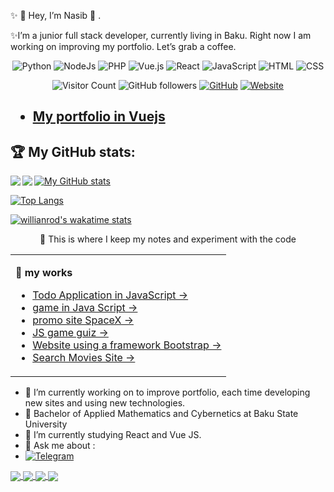 <!-- <p align='center' style="width: 100%">
  <img  src="https://media.giphy.com/media/xT9IgzoKnwFNmISR8I/giphy.gif" alt="логотип GitHub">
</p> -->

✨ 👋 Hey, I’m Nasib 👾 .


✨I’m a junior full stack developer, currently living in Baku. Right now I am working on improving my portfolio. Let’s grab a coffee.

<div align="center">

![Python](https://img.shields.io/badge/-Python-%230075a8?logo=python&logoColor=white&style=flat-square) ![NodeJs](https://img.shields.io/badge/-Node-%25230075a8?logo=express&logoColor=black&color=yellowgreen&style=flat-square) ![PHP](https://img.shields.io/badge/-PHP-%25230075a8?logo=php&logoColor=white&color=informational&style=flat-square) ![Vue.js](https://img.shields.io/badge/-Vue.js-%25230075a8?logo=vue.js&Color=white&color=grey&style=flat-square) ![React](https://img.shields.io/badge/-React-%25230075a8?logo=react&color=grey&style=flat-square)
 ![JavaScript](https://img.shields.io/badge/-JavaScript-%23e9d54c?logo=javascript&logoColor=white&style=flat-square) ![HTML](https://img.shields.io/badge/-HTML-%23de4b25?logo=html5&logoColor=white&style=flat-square) ![CSS](https://img.shields.io/badge/-CSS-%230174b8?logo=css3&logoColor=white&style=flat-square)
</div>


<div align="center">

![Visitor Count](https://komarev.com/ghpvc/?username=mr-crodo&color=brightgreen)
<img alt="GitHub followers" src="https://img.shields.io/github/followers/mr-crodo?style=social">
<a href="https://github.com/mr-crodo"><img src="https://img.shields.io/github/followers/mr-crodo.svg?label=GitHub&style=social" alt="GitHub"></a>
<a href="https://nasibmammadov.000webhostapp.com"><img src="https://img.shields.io/website?color=1&down_color=1&down_message=1&logoColor=1&style=social&up_color=1&url=https%3A%2F%2Fnasibmammadov.000webhostapp.com" alt="Website"></a>
</div>

<h2>

- [My portfolio in Vuejs](https://nasibmammadov.000webhostapp.com)

</h2>

## :trophy: My GitHub stats:
<div>
<a href="https://readme-stats.vercel.app/api?username=mr-crodo&count_private=true&show_icons=true&theme=dracula">
  <img  align="left" src="https://readme-stats.vercel.app/api?username=mr-crodo&count_private=true&show_icons=true&theme=dracula" />
</a>
<a href="https://readme-stats.vercel.app/api/top-langs/?username=mr-crodo&hide=php&theme=tokyonight">
  <img align="left" src="https://readme-stats.vercel.app/api/top-langs/?username=mr-crodo&hide=php&theme=dracula" />
</a>

[![My GitHub stats](https://github-readme-stats.vercel.app/api?username=mr-crodo&show_icons=true&theme=dracula)](https://github.com/mr-crodo/github-readme-stats)

[![Top Langs](https://github-readme-stats.vercel.app/api/top-langs/?username=mr-crodo&langs_count=10)](https://github.com/anuraghazra/github-readme-stats)

[![willianrod's wakatime stats](https://github-readme-stats.vercel.app/api/wakatime?username=mr-crodo)](https://github.com/mr-crodo/mr-crodo.github.io)



</div>



<p width="100%" align="center">
🔭 This is where I keep my notes and experiment with the code
</p>


<table align="center" width="100%"><tr><td >

**:memo: my works**

- [Todo Application in JavaScript &rarr;](https://mr-crodo.github.io/todo/)
- [game in Java Script &rarr;](https://mr-crodo.github.io/trafficracer/)
- [promo site SpaceX &rarr;](https://mr-crodo.github.io/spacex/)
- [JS game guiz &rarr;](https://mr-crodo.github.io/quiz/)
- [Website using a framework Bootstrap &rarr;](https://mr-crodo.github.io/tinyone/)
- [Search Movies Site &rarr;](https://mr-crodo.github.io/netclics1/)

</td></tr></table>

- 🔭 I’m currently working on to improve portfolio, each time developing new sites and using new technologies.
- 🌱 Bachelor of Applied Mathematics and Cybernetics at Baku State University
- 👯 I’m currently studying React and Vue JS.
- 💬 Ask me about :
-  [![Telegram](https://img.shields.io/badge/mr--crodo-developer-success?style=for-the-badge&logo=telegram)](https://t.me/mr_crodo)

<a href="https://github.com/mr-crodo/online-store-node">
  <img align="center" src="https://github-readme-stats.vercel.app/api/pin/?username=mr-crodo&repo=online-store-node" />
</a>
<a href="https://github.com/mr-crodo/vue-covid">
  <img align="center" src="https://github-readme-stats.vercel.app/api/pin/?username=mr-crodo&repo=vue-covid" />
</a>


<a href="https://github.com/mr-crodo/full-todo">
  <img align="center" src="https://github-readme-stats.vercel.app/api/pin/?username=mr-crodo&repo=full-todo" />
</a>

<a href="https://github.com/mr-crodo/video-chat">
  <img align="center" src="https://github-readme-stats.vercel.app/api/pin/?username=mr-crodo&repo=video-chat" />
</a>








